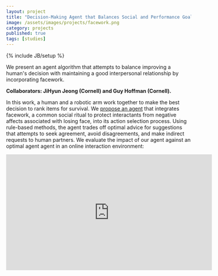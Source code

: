 ```yaml
---
layout: project
title: "Decision-Making Agent that Balances Social and Performance Goals"
image: /assets/images/projects/facework.png
category: projects
published: true
tags: [studies]
---
```

{% include JB/setup %}


We present an agent algorithm that attempts to balance improving a human's decision with maintaining a good interpersonal relationship by incorporating facework.

<!--more-->

**Collaborators: JiHyun Jeong (Cornell) and Guy Hoffman (Cornell).**


In this work, a human and a robotic arm work together to make the best decision to rank items for survival. 
We [propose an agent]((https://hrc2.io/papers/facework-fss)) that integrates facework, a common social ritual to protect interactants from negative affects associated with losing face, into its action selection process. 
Using rule-based methods, the agent trades off optimal advice for suggestions that attempts to seek agreement, avoid disagreements, and make indirect requests to human partners. 
We evaluate the impact of our agent against an optimal agent agent in an online interaction environment: 

<div class="video-container"><iframe width="560" height="315" src="https://youtu.be/hcFVQWOpwvU" frameborder="0" allow="autoplay; encrypted-media" allowfullscreen></iframe></div>




